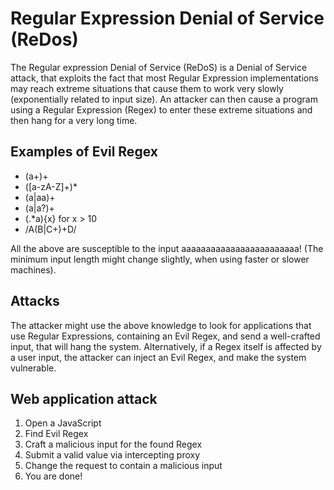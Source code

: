 # Regular Expression Denial of Service (ReDos)
The Regular expression Denial of Service (ReDoS) is a Denial of Service attack, that exploits the fact that most Regular Expression implementations may reach extreme situations that cause them to work very slowly (exponentially related to input size). An attacker can then cause a program using a Regular Expression (Regex) to enter these extreme situations and then hang for a very long time.

## Examples of Evil Regex
- (a+)+
- ([a-zA-Z]+)*
- (a|aa)+
- (a|a?)+
- (.*a){x} for x \> 10
- /A(B|C+)+D/

All the above are susceptible to the input aaaaaaaaaaaaaaaaaaaaaaaa! (The minimum input length might change slightly, when using faster or slower machines).

## Attacks
The attacker might use the above knowledge to look for applications that use Regular Expressions, containing an Evil Regex, and send a well-crafted input, that will hang the system. Alternatively, if a Regex itself is affected by a user input, the attacker can inject an Evil Regex, and make the system vulnerable.

## Web application attack
1. Open a JavaScript
2. Find Evil Regex
3. Craft a malicious input for the found Regex
4. Submit a valid value via intercepting proxy
5. Change the request to contain a malicious input
6. You are done!